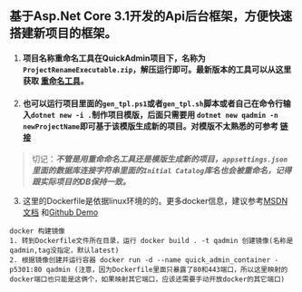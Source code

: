 ## 基于Asp.Net Core 3.1开发的Api后台框架，方便快速搭建新项目的框架。
1. #### 项目名称重命名工具在QuickAdmin项目下，名称为`ProjectRenameExecutable.zip`，解压运行即可。最新版本的工具可以从这里获取 [重命名工具](https://github.com/stwhh/ProjectRename "ProjectRename")。
2. #### 也可以运行项目里面的`gen_tpl.ps1`或者`gen_tpl.sh`脚本或者自己在命令行输入`dotnet new -i .`制作项目模版，后面只需要用 `dotnet new qadmin -n newProjectName`即可基于该模版生成新的项目。对模版不太熟悉的可参考 [链接](https://www.cnblogs.com/deepthought/p/11373537.html)

>切记：***不管是用重命命名工具还是模版生成新的项目，`appsettings.json`里面的数据库连接字符串里面的`Initial Catalog`库名也会被重命名，记得跟实际项目的DB保持一致。***

3. 这里的Dockerfile是依据linux环境的的。更多docker信息，建议参考[MSDN文档](https://docs.microsoft.com/zh-cn/aspnet/core/host-and-deploy/docker/building-net-docker-images?view=aspnetcore-3.1) 和[Github Demo](https://github.com/dotnet/dotnet-docker/tree/master/samples/aspnetapp)

```
docker 构建镜像
1. 转到Dockerfile文件所在目录，运行 docker build . -t qadmin 创建镜像(名称是qadmin,tag没指定，默认latest)
2. 根据镜像创建并运行容器 docker run -d --name quick_admin_container -p5301:80 qadmin (注意，因为Dockerfile里面只暴露了80和443端口，所以这里映射的docker端口也只能是这俩个，如果映射其它端口，应该还需要手动开放docker的其它端口)
```